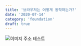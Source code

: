```yaml
---
title: '브라우저는 어떻게 동작하는가?'
date: '2020-07-14'
category: 'foundation'
draft: true
---
```


![이미지 주소 테스트](https://d2.naver.com/content/images/2015/06/helloworld-59361-3.png)
